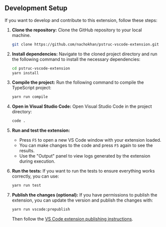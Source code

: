 ## Development Setup

If you want to develop and contribute to this extension, follow these steps:

1. **Clone the repository:**
   Clone the GitHub repository to your local machine.

   ```bash
   git clone https://github.com/nachokhan/pstruc-vscode-extension.git
   ```

2. **Install dependencies:**
   Navigate to the cloned project directory and run the following command to install the necessary dependencies:

   ```bash
   cd pstruc-vscode-extension
   yarn install
   ```

3. **Compile the project:**
   Run the following command to compile the TypeScript project:

   ```bash
   yarn run compile
   ```

4. **Open in Visual Studio Code:**
   Open Visual Studio Code in the project directory:

   ```bash
   code .
   ```

5. **Run and test the extension:**
   - Press `F5` to open a new VS Code window with your extension loaded.
   - You can make changes to the code and press `F5` again to see the results.
   - Use the "Output" panel to view logs generated by the extension during execution.

6. **Run the tests:**
   If you want to run the tests to ensure everything works correctly, you can use:

   ```bash
   yarn run test
   ```

7. **Publish the changes (optional):**
   If you have permissions to publish the extension, you can update the version and publish the changes with:

   ```bash
   yarn run vscode:prepublish
   ```

   Then follow the [VS Code extension publishing instructions](https://code.visualstudio.com/api/working-with-extensions/publishing-extension).
